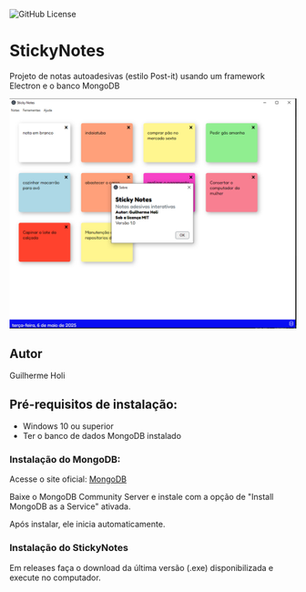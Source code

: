 ![GitHub License](https://img.shields.io/github/license/GuiH0l1/sticknotes)

# StickyNotes
Projeto de notas autoadesivas (estilo Post-it) usando um framework Electron e o banco MongoDB

![](src/public/img/fotodecapa.PNG)

## Autor
Guilherme Holi

## Pré-requisitos de instalação:
- Windows 10 ou superior
- Ter o banco de dados MongoDB instalado

### Instalação do MongoDB:
Acesse o site oficial:
[MongoDB](https://www.mongodb.com/try/download/community)

Baixe o MongoDB Community Server e instale com a opção de "Install MongoDB as a Service" ativada.

Após instalar, ele inicia automaticamente.

### Instalação do StickyNotes
Em releases faça o download da última versão (.exe) disponibilizada e execute no computador.
